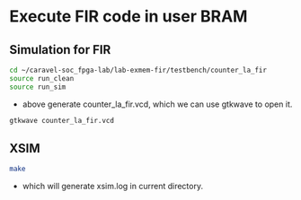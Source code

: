 # Execute FIR code in user BRAM

## Simulation for FIR
```sh
cd ~/caravel-soc_fpga-lab/lab-exmem-fir/testbench/counter_la_fir
source run_clean
source run_sim
```
- above generate counter_la_fir.vcd, which we can use gtkwave to open it.

```sh
gtkwave counter_la_fir.vcd
```

## XSIM

```sh
make
```

- which will generate xsim.log in current directory.
